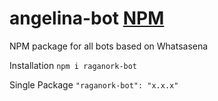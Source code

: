 # angelina-bot [NPM](https://www.npmjs.com/package/raganork-bot)
NPM package for all bots based on Whatsasena

Installation
`npm i raganork-bot`

Single Package
`"raganork-bot": "x.x.x"`
